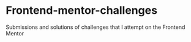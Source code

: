 # Frontend-mentor-challenges
Submissions and solutions of challenges that I attempt on the Frontend Mentor
